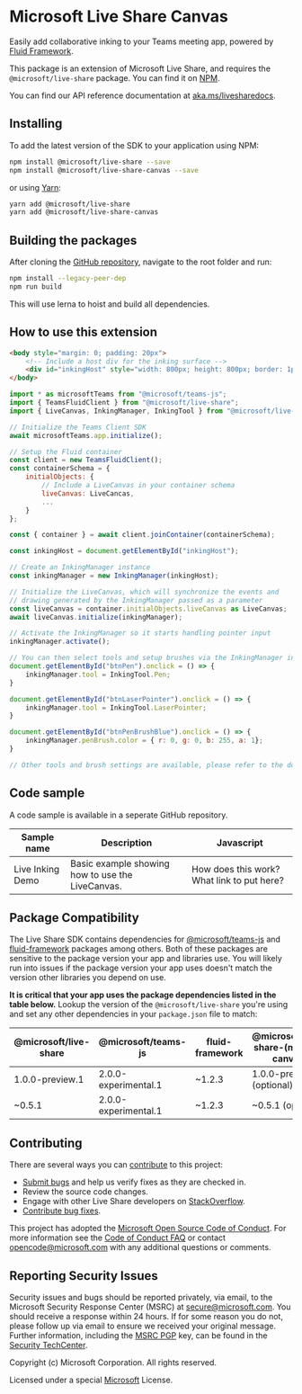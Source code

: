 # Microsoft Live Share Canvas

Easily add collaborative inking to your Teams meeting app, powered by [Fluid Framework](https://fluidframework.com/).

This package is an extension of Microsoft Live Share, and requires the `@microsoft/live-share` package. You can find it on [NPM](https://www.npmjs.com/package/@microsoft/live-share).

You can find our API reference documentation at [aka.ms/livesharedocs](https://aka.ms/livesharedocs).

## Installing

To add the latest version of the SDK to your application using NPM:

```bash
npm install @microsoft/live-share --save
npm install @microsoft/live-share-canvas --save
```

or using [Yarn](https://yarnpkg.com/):

```bash
yarn add @microsoft/live-share
yarn add @microsoft/live-share-canvas
```

## Building the packages

After cloning the [GitHub repository](https://www.github.com/microsoft/live-share-sdk), navigate to the root folder and run:

```bash
npm install --legacy-peer-dep
npm run build
```

This will use lerna to hoist and build all dependencies.

## How to use this extension

```html
<body style="margin: 0; padding: 20px">
    <!-- Include a host div for the inking surface -->
    <div id="inkingHost" style="width: 800px; height: 800px; border: 1px solid black"></div>
</body>
```

```javascript
import * as microsoftTeams from "@microsoft/teams-js";
import { TeamsFluidClient } from "@microsoft/live-share";
import { LiveCanvas, InkingManager, InkingTool } from "@microsoft/live-share-canvas";

// Initialize the Teams Client SDK
await microsoftTeams.app.initialize();

// Setup the Fluid container
const client = new TeamsFluidClient();
const containerSchema = {
    initialObjects: {
        // Include a LiveCanvas in your container schema
        liveCanvas: LiveCancas,
        ...
    }
};

const { container } = await client.joinContainer(containerSchema);

const inkingHost = document.getElementById("inkingHost");

// Create an InkingManager instance
const inkingManager = new InkingManager(inkingHost);

// Initialize the LiveCanvas, which will synchronize the events and
// drawing generated by the InkingManager passed as a parameter
const liveCanvas = container.initialObjects.liveCanvas as LiveCanvas;
await liveCanvas.initialize(inkingManager);

// Activate the InkingManager so it starts handling pointer input
inkingManager.activate();

// You can then select tools and setup brushes via the InkingManager instance
document.getElementById("btnPen").onclick = () => {
    inkingManager.tool = InkingTool.Pen;
}

document.getElementById("btnLaserPointer").onclick = () => {
    inkingManager.tool = InkingTool.LaserPointer;
}

document.getElementById("btnPenBrushBlue").onclick = () => {
    inkingManager.penBrush.color = { r: 0, g: 0, b: 255, a: 1};
}

// Other tools and brush settings are available, please refer to the documentation
```

## Code sample

A code sample is available in a seperate GitHub repository.

| Sample name | Description | Javascript |
| -- | -- | -- |
| Live Inking Demo | Basic example showing how to use the LiveCanvas. | How does this work? What link to put here? |

## Package Compatibility

The Live Share SDK contains dependencies for [@microsoft/teams-js](https://www.npmjs.com/package/@microsoft/teams-js) and [fluid-framework](https://www.npmjs.com/package/fluid-framework) packages among others. Both of these packages are sensitive to the package version your app and libraries use. You will likely run into issues if the package version your app uses doesn't match the version other libraries you depend on use.

**It is critical that your app uses the package dependencies listed in the table below.** Lookup the version of the `@microsoft/live-share` you're using and set any other dependencies in your `package.json` file to match:

| @microsoft/live-share | @microsoft/teams-js  | fluid-framework | @microsoft/live-share-(media or canvas) | @fluidframework/azure-client | @microsoft/TeamsFx              | @microsoft/TeamsFx-react        |
| --------------------- | -------------------- | --------------- | --------------------------- | ---------------------------- | ------------------------------- | ------------------------------- |
| 1.0.0-preview.1       | 2.0.0-experimental.1 | ~1.2.3 | 1.0.0-preview.1 (optional)  | ~1.0.2 (optional)            | 2.0.0-experimental.0 (optional) | 2.0.0-experimental.0 (optional) |
| ~0.5.1                | 2.0.0-experimental.1 | ~1.2.3          | ~0.5.1 (optional)           | ~1.0.2 (optional)            | 2.0.0-experimental.0 (optional) | 2.0.0-experimental.0 (optional) |

## Contributing

There are several ways you can [contribute](../../CONTRIBUTING.md) to this project:

- [Submit bugs](https://github.com/microsoft/live-share-sdk/issues) and help us verify fixes as they are checked in.
- Review the source code changes.
- Engage with other Live Share developers on [StackOverflow](https://stackoverflow.com/questions/tagged/live-share).
- [Contribute bug fixes](../../CONTRIBUTING.md).

This project has adopted the [Microsoft Open Source Code of Conduct](https://opensource.microsoft.com/codeofconduct/). For more information see the [Code of Conduct FAQ](https://opensource.microsoft.com/codeofconduct/faq/) or contact opencode@microsoft.com with any additional questions or comments.

## Reporting Security Issues

Security issues and bugs should be reported privately, via email, to the Microsoft Security Response Center (MSRC) at secure@microsoft.com. You should receive a response within 24 hours. If for some reason you do not, please follow up via email to ensure we received your original message. Further information, including the [MSRC PGP](https://technet.microsoft.com/en-us/security/dn606155) key, can be found in the [Security TechCenter](https://technet.microsoft.com/en-us/security/default).

Copyright (c) Microsoft Corporation. All rights reserved.

Licensed under a special [Microsoft](../../LICENSE) License.
